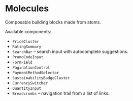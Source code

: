 # Molecules

Composable building blocks made from atoms.

Available components:

- `PriceCluster`
- `RatingSummary`
- `SearchBar` – search input with autocomplete suggestions.
- `PromoCodeInput`
- `FormField`
- `PaginationControl`
- `PaymentMethodSelector`
- `SustainabilityBadgeCluster`
- `CurrencySwitcher`
- `QuantityInput`
- `Breadcrumbs` – navigation trail from a list of links.
